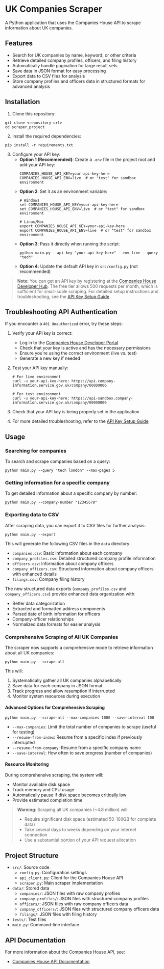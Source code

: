 # UK Companies Scraper

A Python application that uses the Companies House API to scrape information about UK companies.

## Features

- Search for UK companies by name, keyword, or other criteria
- Retrieve detailed company profiles, officers, and filing history
- Automatically handle pagination for large result sets
- Save data in JSON format for easy processing
- Export data to CSV files for analysis
- Store company profiles and officers data in structured formats for advanced analysis

## Installation

1. Clone this repository:
```
git clone <repository-url>
cd scraper_project
```

2. Install the required dependencies:
```
pip install -r requirements.txt
```

3. Configure your API key:
   - **Option 1 (Recommended)**: Create a `.env` file in the project root and add your API key:
     ```
     COMPANIES_HOUSE_API_KEY=your-api-key-here
     COMPANIES_HOUSE_API_ENV=live  # or "test" for sandbox environment
     ```
   - **Option 2**: Set it as an environment variable:
     ```
     # Windows
     set COMPANIES_HOUSE_API_KEY=your-api-key-here
     set COMPANIES_HOUSE_API_ENV=live  # or "test" for sandbox environment
     
     # Linux/Mac
     export COMPANIES_HOUSE_API_KEY=your-api-key-here
     export COMPANIES_HOUSE_API_ENV=live  # or "test" for sandbox environment
     ```
   - **Option 3**: Pass it directly when running the script:
     ```
     python main.py --api-key "your-api-key-here" --env live --query "tech"
     ```
   - **Option 4**: Update the default API key in `src/config.py` (not recommended)

> **Note**: You can get an API key by registering at the [Companies House Developer Hub](https://developer.company-information.service.gov.uk/).
> The free tier allows 500 requests per month, which is sufficient for small-scale scraping.
> For detailed setup instructions and troubleshooting, see the [API Key Setup Guide](API_KEY_SETUP.md).

## Troubleshooting API Authentication

If you encounter a `401 Unauthorized` error, try these steps:

1. Verify your API key is correct:
   - Log in to the [Companies House Developer Portal](https://developer.company-information.service.gov.uk/)
   - Check that your key is active and has the necessary permissions
   - Ensure you're using the correct environment (live vs. test)
   - Generate a new key if needed

2. Test your API key manually:
   ```
   # For live environment
   curl -u your-api-key-here: https://api.company-information.service.gov.uk/company/00000006
   
   # For test environment
   curl -u your-api-key-here: https://api-sandbox.company-information.service.gov.uk/company/00000006
   ```
   
3. Check that your API key is being properly set in the application

4. For more detailed troubleshooting, refer to the [API Key Setup Guide](API_KEY_SETUP.md)

## Usage

### Searching for companies

To search and scrape companies based on a query:

```
python main.py --query "tech london" --max-pages 5
```

### Getting information for a specific company

To get detailed information about a specific company by number:

```
python main.py --company-number "12345678"
```

### Exporting data to CSV

After scraping data, you can export it to CSV files for further analysis:

```
python main.py --export
```

This will generate the following CSV files in the `data` directory:
- `companies.csv`: Basic information about each company
- `company_profiles.csv`: Detailed structured company profile information
- `officers.csv`: Information about company officers
- `company_officers.csv`: Structured information about company officers with enhanced details
- `filings.csv`: Company filing history

The new structured data exports (`company_profiles.csv` and `company_officers.csv`) provide enhanced data organization with:
- Better data categorization
- Extracted and formatted address components
- Parsed date of birth information for officers
- Company-officer relationships
- Normalized data formats for easier analysis

### Comprehensive Scraping of All UK Companies

The scraper now supports a comprehensive mode to retrieve information about all UK companies:

```
python main.py --scrape-all
```

This will:
1. Systematically gather all UK companies alphabetically
2. Save data for each company in JSON format
3. Track progress and allow resumption if interrupted
4. Monitor system resources during execution

#### Advanced Options for Comprehensive Scraping

```
python main.py --scrape-all --max-companies 1000 --save-interval 100
```

- `--max-companies`: Limit the total number of companies to scrape (useful for testing)
- `--resume-from-index`: Resume from a specific index if previously interrupted
- `--resume-from-company`: Resume from a specific company name
- `--save-interval`: How often to save progress (number of companies)

#### Resource Monitoring

During comprehensive scraping, the system will:
- Monitor available disk space
- Track memory and CPU usage
- Automatically pause if disk space becomes critically low
- Provide estimated completion time

> **Warning**: Scraping all UK companies (~4.8 million) will:
> - Require significant disk space (estimated 50-100GB for complete data)
> - Take several days to weeks depending on your internet connection
> - Use a substantial portion of your API request allocation

## Project Structure

- `src/`: Source code
  - `config.py`: Configuration settings
  - `api_client.py`: Client for the Companies House API
  - `scraper.py`: Main scraper implementation
- `data/`: Stored data
  - `companies/`: JSON files with raw company profiles
  - `company_profiles/`: JSON files with structured company profiles
  - `officers/`: JSON files with raw company officers data
  - `company_officers/`: JSON files with structured company officers data
  - `filings/`: JSON files with filing history
- `tests/`: Test files
- `main.py`: Command-line interface

## API Documentation

For more information about the Companies House API, see:
- [Companies House API Documentation](https://developer.company-information.service.gov.uk/) 
